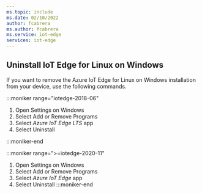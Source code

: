 ```yaml
---
ms.topic: include
ms.date: 02/10/2022
author: fcabrera
ms.author: fcabrera
ms.service: iot-edge
services: iot-edge
---
```


## Uninstall IoT Edge for Linux on Windows

If you want to remove the Azure IoT Edge for Linux on Windows installation from your device, use the following commands.

<!-- 1.1 -->
:::moniker range="iotedge-2018-06"

1. Open Settings on Windows
2. Select Add or Remove Programs
3. Select _Azure IoT Edge LTS_ app
4. Select Uninstall

:::moniker-end
<!-- end 1.1 -->

<!-- 1.2 -->
:::moniker range=">=iotedge-2020-11"

1. Open Settings on Windows
2. Select Add or Remove Programs
3. Select _Azure IoT Edge_ app
4. Select Uninstall
:::moniker-end
<!-- end 1.2 -->